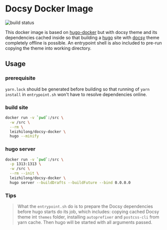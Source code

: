 # Docsy Docker Image

![build status](https://github.com/leizhilong/docsy-docker/workflows/docker-publish/badge.svg)

This docker image is based on [hugo-docker](https://github.com/jakejarvis/hugo-docker) but with docsy theme and its dependencies cached inside so that building a [hugo](https://gohugo.io/) site with [docsy](https://github.com/google/docsy) theme completely offline is possible. An entrypoint shell is also included to pre-run copying the theme  into working directory.

## Usage

### prerequisite

`yarn.lock` should be generated before building so that running of `yarn install` in `entrypoint.sh` won't have to resolve dependencies online.

### build site

```bash
docker run -v `pwd`:/src \
  -w /src \
  --rm \
  leizhilong/docsy-docker \
  hugo --minify
```

### hugo server

```bash
docker run -v `pwd`:/src \
  -p 1313:1313 \
  -w /src \
  --rm --init \
  leizhilong/docsy-docker \
  hugo server --buildDrafts --buildFuture --bind 0.0.0.0
```

### Tips

> What the `entrypoint.sh` do is to prepare the Docsy dependencies before hugo starts do its job, which includes: copying cached Docsy theme int `themes` folder, installing `autoprefixer` and `postcss-cli` from yarn cache. Then hugo will be started with all arguments passed.
